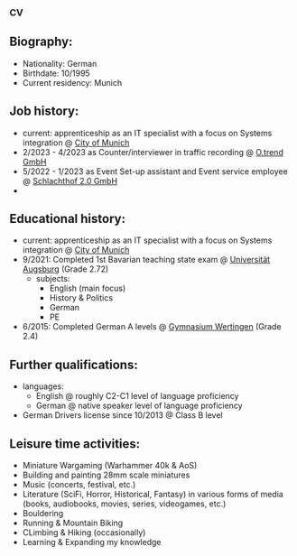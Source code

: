 ### CV 

## Biography: 

- Nationality: German
- Birthdate: 10/1995
- Current residency: Munich

## Job history: 

- current: apprenticeship as an IT specialist with a focus on Systems integration @ [City of Munich](https://www.muenchen.de/)
- 2/2023 - 4/2023 as Counter/interviewer in traffic recording @ [O.trend GmbH](https://trend.ogroup.de/)
- 5/2022 - 1/2023 as Event Set-up assistant and Event service employee @ [Schlachthof 2.0 GmbH](https://www.n8stallung.de/)
- 

## Educational history: 

- current: apprenticeship as an IT specialist with a focus on Systems integration @ [City of Munich](https://www.muenchen.de/) 
- 9/2021: Completed 1st Bavarian teaching state exam @ [Universität Augsburg](https://www.uni-augsburg.de/de/) (Grade 2.72)
  - subjects:
    - English (main focus)
    - History & Politics
    - German
    - PE    
- 6/2015: Completed German A levels @ [Gymnasium Wertingen](https://www.gymnasium-wertingen.de/) (Grade 2.4) 

## Further qualifications: 

- languages:
  -   English @ roughly C2-C1 level of language proficiency
  -   German @ native speaker level of language proficiency
- German Drivers license since 10/2013 @ Class B level  

## Leisure time activities:

- Miniature Wargaming (Warhammer 40k & AoS)
- Building and painting 28mm scale miniatures
- Music (concerts, festival, etc.) 
- Literature (SciFi, Horror, Historical, Fantasy) in various forms of media (books, audiobooks, movies, series, videogames, etc.)
- Bouldering
- Running & Mountain Biking
- CLimbing & Hiking (occasionally)
- Learning & Expanding my knowledge
